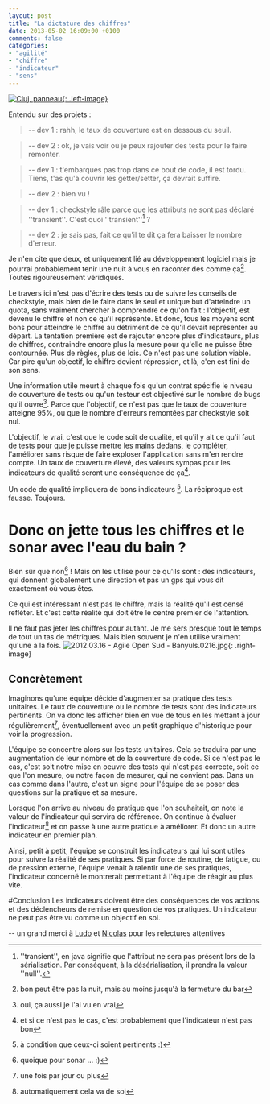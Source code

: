 ```yaml
---
layout: post
title: "La dictature des chiffres"
date: 2013-05-02 16:09:00 +0100
comments: false
categories: 
- "agilité"
- "chiffre"
- "indicateur"
- "sens"
---
```

[![Cluj, panneau](https://blog.crafting-labs.fr/images/illustration/.2007.09-ICCP-313_m.jpg){: .left-image}
](/images/illustration/2007.09-ICCP-313.jpg)

Entendu sur des projets :

> -- dev 1 : rahh, le taux de couverture est en dessous du seuil.

> -- dev 2 : ok, je vais voir où je peux rajouter des tests pour le faire remonter.

> -- dev 1 : t'embarques pas trop dans ce bout de code, il est tordu. Tiens, t'as qu'à couvrir les getter/setter, ça devrait suffire.

> -- dev 2 : bien vu !

> -- dev 1 : checkstyle râle parce que les attributs ne sont pas déclaré ''transient''. C'est quoi ''transient''[^1] ?

> -- dev 2 : je sais pas, fait ce qu'il te dit ça fera baisser le nombre d'erreur.


Je n'en cite que deux, et uniquement lié au développement logiciel mais je pourrai probablement tenir une nuit à vous en raconter des comme ça[^2]. Toutes rigoureusement véridiques.

Le travers ici n'est pas d'écrire des tests ou de suivre les conseils de checkstyle, mais bien de le faire dans le seul et unique but d'atteindre un quota, sans vraiment chercher à comprendre ce qu'on fait : l'objectif, est devenu le chiffre et non ce qu'il représente. Et donc, tous les moyens sont bons pour atteindre le chiffre au détriment de ce qu'il devait représenter au départ.
La tentation première est de rajouter encore plus d'indicateurs, plus de chiffres, contraindre encore plus la mesure pour qu'elle ne puisse être contournée. Plus de règles, plus de lois. Ce n'est pas une solution viable. Car pire qu'un objectif, le chiffre devient répression, et là, c'en est fini de son sens.

Une information utile meurt à chaque fois qu'un contrat spécifie le niveau de couverture de tests ou qu'un testeur est objectivé sur le nombre de bugs qu'il ouvre[^3]. Parce que l'objectif, ce n'est pas que le taux de couverture atteigne 95%, ou que le nombre d'erreurs remontées par checkstyle soit nul.

L'objectif, le vrai, c'est que le code soit de qualité, et qu'il y ait ce qu'il faut de tests pour que je puisse mettre les mains dedans, le compléter, l'améliorer sans risque de faire exploser l'application sans m'en rendre compte.
Un taux de couverture élevé, des valeurs sympas pour les indicateurs de qualité seront une conséquence de ça[^4].

Un code de qualité impliquera de bons indicateurs [^5]. La réciproque est fausse. Toujours.

# Donc on jette tous les chiffres et le sonar avec l'eau du bain ?
Bien sûr que non[^6] ! Mais on les utilise pour ce qu'ils sont : des indicateurs, qui donnent globalement une direction et pas un gps qui vous dit exactement où vous êtes.

Ce qui est intéressant n'est pas le chiffre, mais la réalité qu'il est censé refléter. Et c'est cette réalité qui doit être le centre premier de l'attention.

Il ne faut pas jeter les chiffres pour autant. Je me sers presque tout le temps de tout un tas de métriques. Mais bien souvent je n'en utilise vraiment qu'une à la fois.
![2012.03.16 - Agile Open Sud - Banyuls.0216.jpg](https://blog.crafting-labs.fr/images/illustration/.2012.03.16_-_Agile_Open_Sud_-_Banyuls.0216_m.jpg){: .right-image}

## Concrètement
Imaginons qu'une équipe décide d'augmenter sa pratique des tests unitaires. Le taux de couverture ou le nombre de tests sont des indicateurs pertinents. On va donc les afficher bien en vue de tous en les mettant à jour régulièrement[^7], éventuellement avec un petit graphique d'historique pour voir la progression.

L'équipe se concentre alors sur les tests unitaires. Cela se traduira par une augmentation de leur nombre et de la couverture de code. 
Si ce n'est pas le cas, c'est soit notre mise en oeuvre des tests qui n'est pas correcte, soit ce que l'on mesure, ou notre façon de mesurer, qui ne convient pas.
Dans un cas comme dans l'autre, c'est un signe pour l'équipe de se poser des questions sur la pratique et sa mesure.

Lorsque l'on arrive au niveau de pratique que l'on souhaitait, on note la valeur de l'indicateur qui servira de référence.
On continue à évaluer l'indicateur[^8] et on passe à une autre pratique à améliorer. Et donc un autre indicateur en premier plan.

Ainsi, petit à petit, l'équipe se construit les indicateurs qui lui sont utiles pour suivre la réalité de ses pratiques. 
Si par force de routine, de fatigue, ou de pression externe, l'équipe venait à ralentir une de ses pratiques, l'indicateur concerné le montrerait permettant à l'équipe de réagir au plus vite.

#Conclusion
Les indicateurs doivent être des conséquences de vos actions et des déclencheurs de remise en question de vos pratiques. 
Un indicateur ne peut pas être vu comme un objectif en soi.

-- un grand merci à [Ludo](https://twitter.com/ludopradel) et [Nicolas](https://twitter.com/ndeverge) pour les relectures attentives


[^1]: ''transient'', en java signifie que l'attribut ne sera pas présent lors de la sérialisation. Par conséquent, à la désérialisation, il prendra la valeur ''null''.
[^2]: bon peut être pas la nuit, mais au moins jusqu'à la fermeture du bar
[^3]: oui, ça aussi je l'ai vu en vrai
[^4]: et si ce n'est pas le cas, c'est probablement que l'indicateur n'est pas bon
[^5]: à condition que ceux-ci soient pertinents :)
[^6]: quoique pour sonar ... :)
[^7]: une fois par jour ou plus
[^8]: automatiquement cela va de soi
